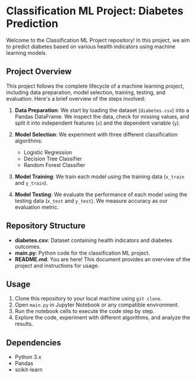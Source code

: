 # Classification ML Project: Diabetes Prediction

Welcome to the Classification ML Project repository! In this project, we aim to predict diabetes based on various health indicators using machine learning models.

## Project Overview

This project follows the complete lifecycle of a machine learning project, including data preparation, model selection, training, testing, and evaluation. Here's a brief overview of the steps involved:

1. **Data Preparation**: We start by loading the dataset (`diabetes.csv`) into a Pandas DataFrame. We inspect the data, check for missing values, and split it into independent features (`x`) and the dependent variable (`y`).

2. **Model Selection**: We experiment with three different classification algorithms:
   - Logistic Regression
   - Decision Tree Classifier
   - Random Forest Classifier

3. **Model Training**: We train each model using the training data (`x_train` and `y_train`).

4. **Model Testing**: We evaluate the performance of each model using the testing data (`x_test` and `y_test`). We measure accuracy as our evaluation metric.

## Repository Structure

- **diabetes.csv**: Dataset containing health indicators and diabetes outcomes.
- **main.py**: Python code for the classification ML project.
- **README.md**: You are here! This document provides an overview of the project and instructions for usage.

## Usage

1. Clone this repository to your local machine using `git clone`.
2. Open `main.py` in Jupyter Notebook or any compatible environment.
3. Run the notebook cells to execute the code step by step.
4. Explore the code, experiment with different algorithms, and analyze the results.

## Dependencies

- Python 3.x
- Pandas
- scikit-learn
